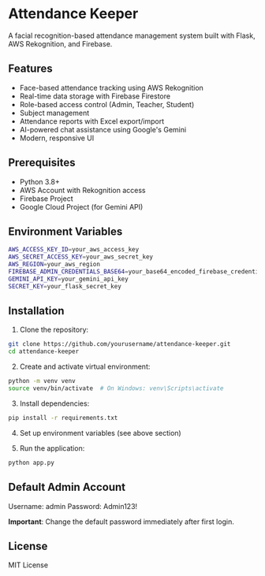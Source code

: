 # Attendance Keeper

A facial recognition-based attendance management system built with Flask, AWS Rekognition, and Firebase.

## Features

- Face-based attendance tracking using AWS Rekognition
- Real-time data storage with Firebase Firestore
- Role-based access control (Admin, Teacher, Student)
- Subject management
- Attendance reports with Excel export/import
- AI-powered chat assistance using Google's Gemini
- Modern, responsive UI

## Prerequisites

- Python 3.8+
- AWS Account with Rekognition access
- Firebase Project
- Google Cloud Project (for Gemini API)

## Environment Variables

```bash
AWS_ACCESS_KEY_ID=your_aws_access_key
AWS_SECRET_ACCESS_KEY=your_aws_secret_key
AWS_REGION=your_aws_region
FIREBASE_ADMIN_CREDENTIALS_BASE64=your_base64_encoded_firebase_credentials
GEMINI_API_KEY=your_gemini_api_key
SECRET_KEY=your_flask_secret_key
```

## Installation

1. Clone the repository:
```bash
git clone https://github.com/yourusername/attendance-keeper.git
cd attendance-keeper
```

2. Create and activate virtual environment:
```bash
python -m venv venv
source venv/bin/activate  # On Windows: venv\Scripts\activate
```

3. Install dependencies:
```bash
pip install -r requirements.txt
```

4. Set up environment variables (see above section)

5. Run the application:
```bash
python app.py
```

## Default Admin Account

Username: admin
Password: Admin123!

**Important**: Change the default password immediately after first login.

## License

MIT License

